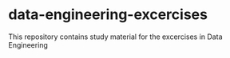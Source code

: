 # data-engineering-excercises
This repository contains study material for the excercises in Data Engineering
